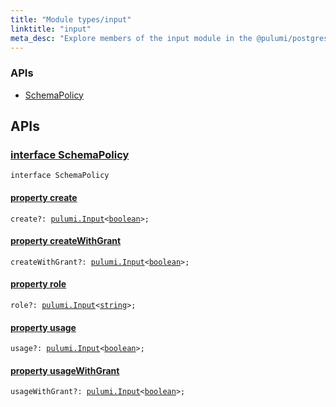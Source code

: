 ```yaml
---
title: "Module types/input"
linktitle: "input"
meta_desc: "Explore members of the input module in the @pulumi/postgresql package."
---
```


<!-- WARNING: this page was generated by a tool. Do not edit it by hand. -->
<!-- To change it, please see https://github.com/pulumi/docs/tree/master/tools/tscdocgen. -->






<h3>APIs</h3>
<ul class="api">
    <li><a href="#SchemaPolicy"><span class="symbol api"></span>SchemaPolicy</a></li>
</ul>




<h2 id="apis">APIs</h2>
<h3 class="pdoc-module-header" id="SchemaPolicy" data-link-title="SchemaPolicy">
    <a href="https://github.com/pulumi/pulumi-postgresql/blob/3be30469724b1312d115e9a6dbe1882389528482/sdk/nodejs/types/input.ts#L7">
        interface <strong>SchemaPolicy</strong>
    </a>
</h3>

<pre class="highlight"><code><span class='kr'>interface</span> <span class='nx'>SchemaPolicy</span></code></pre>
<h4 class="pdoc-member-header" id="SchemaPolicy-create">
<a class="pdoc-child-name" href="https://github.com/pulumi/pulumi-postgresql/blob/3be30469724b1312d115e9a6dbe1882389528482/sdk/nodejs/types/input.ts#L8">property <b>create</b></a>
</h4>

<pre class="highlight"><code><span class='kd'></span>create?: <a href='/docs/reference/pkg/nodejs/pulumi/pulumi/#Input'>pulumi.Input</a>&lt;<span class='kd'><a href='https://developer.mozilla.org/en-US/docs/Web/JavaScript/Reference/Global_Objects/Boolean'>boolean</a></span>&gt;;</code></pre>
<h4 class="pdoc-member-header" id="SchemaPolicy-createWithGrant">
<a class="pdoc-child-name" href="https://github.com/pulumi/pulumi-postgresql/blob/3be30469724b1312d115e9a6dbe1882389528482/sdk/nodejs/types/input.ts#L9">property <b>createWithGrant</b></a>
</h4>

<pre class="highlight"><code><span class='kd'></span>createWithGrant?: <a href='/docs/reference/pkg/nodejs/pulumi/pulumi/#Input'>pulumi.Input</a>&lt;<span class='kd'><a href='https://developer.mozilla.org/en-US/docs/Web/JavaScript/Reference/Global_Objects/Boolean'>boolean</a></span>&gt;;</code></pre>
<h4 class="pdoc-member-header" id="SchemaPolicy-role">
<a class="pdoc-child-name" href="https://github.com/pulumi/pulumi-postgresql/blob/3be30469724b1312d115e9a6dbe1882389528482/sdk/nodejs/types/input.ts#L10">property <b>role</b></a>
</h4>

<pre class="highlight"><code><span class='kd'></span>role?: <a href='/docs/reference/pkg/nodejs/pulumi/pulumi/#Input'>pulumi.Input</a>&lt;<span class='kd'><a href='https://developer.mozilla.org/en-US/docs/Web/JavaScript/Reference/Global_Objects/String'>string</a></span>&gt;;</code></pre>
<h4 class="pdoc-member-header" id="SchemaPolicy-usage">
<a class="pdoc-child-name" href="https://github.com/pulumi/pulumi-postgresql/blob/3be30469724b1312d115e9a6dbe1882389528482/sdk/nodejs/types/input.ts#L11">property <b>usage</b></a>
</h4>

<pre class="highlight"><code><span class='kd'></span>usage?: <a href='/docs/reference/pkg/nodejs/pulumi/pulumi/#Input'>pulumi.Input</a>&lt;<span class='kd'><a href='https://developer.mozilla.org/en-US/docs/Web/JavaScript/Reference/Global_Objects/Boolean'>boolean</a></span>&gt;;</code></pre>
<h4 class="pdoc-member-header" id="SchemaPolicy-usageWithGrant">
<a class="pdoc-child-name" href="https://github.com/pulumi/pulumi-postgresql/blob/3be30469724b1312d115e9a6dbe1882389528482/sdk/nodejs/types/input.ts#L12">property <b>usageWithGrant</b></a>
</h4>

<pre class="highlight"><code><span class='kd'></span>usageWithGrant?: <a href='/docs/reference/pkg/nodejs/pulumi/pulumi/#Input'>pulumi.Input</a>&lt;<span class='kd'><a href='https://developer.mozilla.org/en-US/docs/Web/JavaScript/Reference/Global_Objects/Boolean'>boolean</a></span>&gt;;</code></pre>

